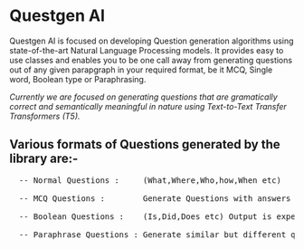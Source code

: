 # Questgen AI
Questgen AI is focused on developing Question generation algorithms using state-of-the-art Natural Language Processing models. It provides easy to use classes and enables you to be one call away from generating questions out of any given parapgraph in your required format, be it MCQ, Single word, Boolean type or Paraphrasing.

*Currently we are focused on generating questions that are gramatically correct and semantically meaningful in nature using Text-to-Text Transfer Transformers (T5).*

## Various formats of Questions generated by the library are:- 
<pre>
  -- Normal Questions :     (What,Where,Who,how,When etc) <br>
  -- MCQ Questions :        Generate Questions with answers and similar options <br>
  -- Boolean Questions :    (Is,Did,Does etc) Output is expected either True/False <br>
  -- Paraphrase Questions : Generate similar but different questions from a given question 
</pre>

